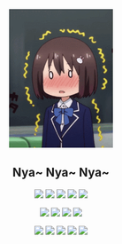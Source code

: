 <div align="center">
<img src="https://raw.githubusercontent.com/kayanouriko/kayanouriko/main/header.gif" height="250px" />
<br>

## Nya~ Nya~ Nya~ 
![](https://img.shields.io/badge/-怪猎系列粉-000000) ![](https://img.shields.io/badge/-肥宅-000000) ![](https://img.shields.io/badge/-编程-000000) ![](https://img.shields.io/badge/-番剧-000000) ![](https://img.shields.io/badge/-主机玩家-000000)

![](https://img.shields.io/badge/macOS-Sonoma-0078D4?logo=apple&logoColor=ffffff) ![](https://img.shields.io/badge/Windows-11-0078D4?logo=windows11&logoColor=ffffff) ![](https://img.shields.io/badge/iPhone-XS%20Max-000000?logo=apple&logoColor=ffffff) ![](https://img.shields.io/badge/Redmi-K30S-FA6709?logo=xiaomi&logoColor=ffffff)

![](https://img.shields.io/badge/Xcode-147EFB?logo=xcode&logoColor=ffffff) ![](https://img.shields.io/badge/VSCode-007ACC?logo=visualstudiocode&logoColor=ffffff) ![](https://img.shields.io/badge/Swift-FA7343?logo=swift&logoColor=ffffff) ![](https://img.shields.io/badge/Vue-4FC08D?logo=vuedotjs&logoColor=ffffff) ![](https://img.shields.io/badge/Flutter-02569B?logo=flutter&logoColor=ffffff)

</div>
